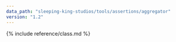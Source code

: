 ```yaml
---
data_path: "sleeping-king-studios/tools/assertions/aggregator"
version: "1.2"
---
```


{% include reference/class.md %}
